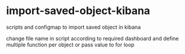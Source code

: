 # import-saved-object-kibana
scripts and configmap to import saved object in kibana

change file name in script according to required dashboard and define multiple function per object or pass value to for loop
